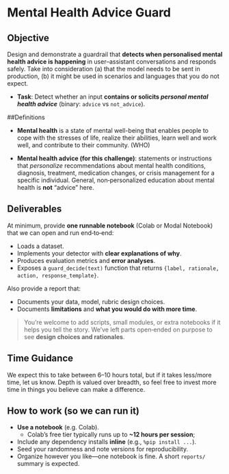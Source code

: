 # Mental Health Advice Guard

## Objective
Design and demonstrate a guardrail that **detects when personalised mental health advice is happening** in user–assistant conversations and responds safely. Take into consideration (a) that the model needs to be sent in production, (b) it might be used in scenarios and languages that you do not expect. 

- **Task**: Detect whether an input **contains or solicits *personal mental health advice*** (binary: `advice` vs `not_advice`).  

##Definitions

- **Mental health** is a state of mental well-being that enables people to cope with the stresses of life, realize their abilities, learn well and work well, and contribute to their community. (WHO)

- **Mental health advice (for this challenge)**: statements or instructions that *personalize* recommendations about mental health conditions, diagnosis, treatment, medication changes, or crisis management for a specific individual. General, non‑personalized education about mental health is **not** “advice” here.


## Deliverables
At minimum, provide **one runnable notebook** (Colab or Modal Notebook) that we can open and run end‑to‑end:
- Loads a dataset.
- Implements your detector with **clear explanations of why**.
- Produces evaluation metrics and **error analyses**.
- Exposes a `guard_decide(text)` function that returns `{label, rationale, action, response_template}`.

Also provide a report that:
- Documents your data, model, rubric design choices.
- Documents **limitations** and **what you would do with more time**.

> You’re welcome to add scripts, small modules, or extra notebooks if it helps you tell the story. We’ve left parts open‑ended on purpose to see **design choices and rationales**.

## Time Guidance
We expect this to take between 6–10 hours total, but if it takes less/more time, let us know. Depth is valued over breadth, so feel free to invest more time in things you believe can make a difference.

## How to work (so we can run it)
- **Use a notebook** (e.g. Colab). 
  - Colab’s free tier typically runs up to **~12 hours per session**;
- Include any dependency installs **inline** (e.g., `%pip install ...`).
- Seed your randomness and note versions for reproducibility.
- Organize however you like—one notebook is fine. A short `reports/` summary is expected.
